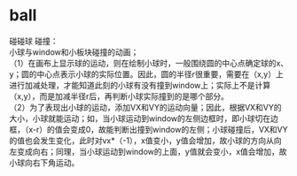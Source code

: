 # ball
碰碰球
碰撞：  
小球与window和小板块碰撞的动画；  
（1）在画布上显示球的运动，则在绘制小球时，一般围绕圆的中心点确定球的x、y；圆的中心点表示小球的实际位置。因此，圆的半径r很重要，需要在（x,y）上进行加减处理，才能知道此刻的小球有没有撞到window上；实际上不是计算（x,y），而是加减半径r后，再判断小球实际撞到的是哪个部分。  
（2）为了表现出小球的运动，添加VX和VY的运动向量；因此，根据VX和VY的大小，小球就能运动；如，当小球运动到window的左侧边框时，即小球切在边框，（x-r）的值会变成0，故能判断出撞到window的左侧；小球碰撞后，VX和VY的值也会发生变化，此时对vx*（-1），x值变小，y值会增加，故小球的方向从向左变成向右；同理，当小球运动到window的上面，y值就会变小，x值会增加，故小球向右下角运动。
